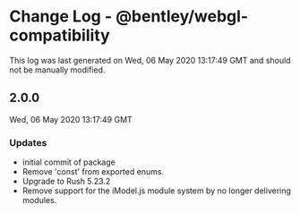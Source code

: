 # Change Log - @bentley/webgl-compatibility

This log was last generated on Wed, 06 May 2020 13:17:49 GMT and should not be manually modified.

## 2.0.0
Wed, 06 May 2020 13:17:49 GMT

### Updates

- initial commit of package
- Remove 'const' from exported enums.
- Upgrade to Rush 5.23.2
- Remove support for the iModel.js module system by no longer delivering modules.


